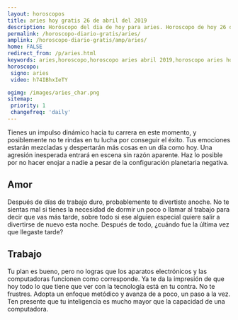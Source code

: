 ```yaml
---
layout: horoscopos
title: aries hoy gratis 26 de abril del 2019 
description: Horóscopo del dia de hoy para aries. Horoscopo de hoy 26 de abril del 2019. Las predicciones de amor, trabajo, vida personal gratis.
permalink: /horoscopo-diario-gratis/aries/
amplink: /horoscopo-diario-gratis/amp/aries/
home: FALSE
redirect_from: /p/aries.html
keywords: aries,horoscopo,horoscopo aries abril 2019,horoscopo aries hoy,tarot aries abril 2019,horoscopo aries,tarot aries hoy,horoscopo de hoy,horoscopo diario,tarot del amor,horoscopo de hoy aries,horoscopo diario del tarot, Horoscopo de hoy aries 26 de abril del 2019,horóscopo del día,signos zodiacales 2019, el horoscopo de hoy
horoscopo:
 signo: aries
 video: h74IBhxIeTY

ogimg: /images/aries_char.png
sitemap:
 priority: 1
 changefreq: 'daily'
---
```



Tienes un impulso dinámico hacia tu carrera en este momento, y posiblemente no te rindas en tu lucha por conseguir el éxito. Tus emociones estarán mezcladas y despertarán más cosas en un día como hoy. Una agresión inesperada entrará en escena sin razón aparente. Haz lo posible por no hacer enojar a nadie a pesar de la configuración planetaria negativa.

## Amor

Después de días de trabajo duro, probablemente te divertiste anoche. No te sientas mal si tienes la necesidad de dormir un poco o llamar al trabajo para decir que vas más tarde, sobre todo si ese alguien especial quiere salir a divertirse de nuevo esta noche. Después de todo, ¿cuándo fue la última vez que llegaste tarde?

## Trabajo

Tu plan es bueno, pero no logras que los aparatos electrónicos y las computadoras funcionen como corresponde. Ya te da la impresión de que hoy todo lo que tiene que ver con la tecnología está en tu contra. No te frustres. Adopta un enfoque metódico y avanza de a poco, un paso a la vez. Ten presente que tu inteligencia es mucho mayor que la capacidad de una computadora.